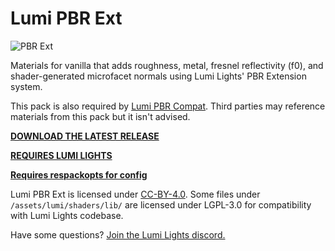 # Lumi PBR Ext

![PBR Ext](https://raw.githubusercontent.com/spiralhalo/spiralhalo.github.io/main/img/pbrext.jpg)

Materials for vanilla that adds roughness, metal, fresnel reflectivity (f0), and shader-generated microfacet normals using Lumi Lights' PBR Extension system.

This pack is also required by [Lumi PBR Compat](https://github.com/spiralhalo/LumiPBRCompat). Third parties may reference materials from this pack but it isn't advised.

**[DOWNLOAD THE LATEST RELEASE](https://github.com/spiralhalo/LumiPBRExt/releases)**

**[REQUIRES LUMI LIGHTS](https://github.com/spiralhalo/LumiLights)**

**[Requires respackopts for config](https://modrinth.com/mod/respackopts)**

Lumi PBR Ext is licensed under [CC-BY-4.0](https://creativecommons.org/licenses/by/4.0/). Some files under `/assets/lumi/shaders/lib/` are licensed under LGPL-3.0 for compatibility with Lumi Lights codebase.

Have some questions? [Join the Lumi Lights discord.](https://discord.gg/qcyBfhxkgk)
